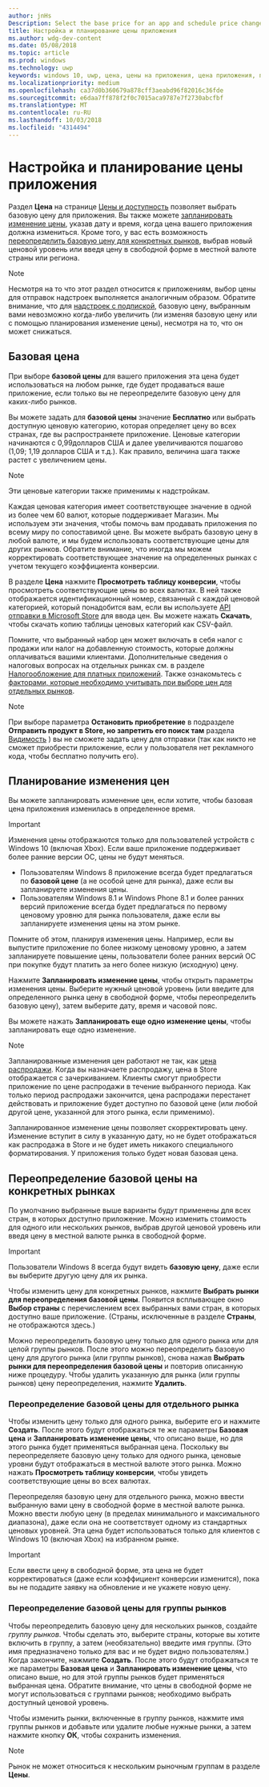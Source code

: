 ```yaml
---
author: jnHs
Description: Select the base price for an app and schedule price changes. You can also customize these options for specific markets.
title: Настройка и планирование цены приложения
ms.author: wdg-dev-content
ms.date: 05/08/2018
ms.topic: article
ms.prod: windows
ms.technology: uwp
keywords: windows 10, uwp, цена, цены на приложения, цена приложения, продажа приложений, изменение цены, рассчитываемая цена, цена, цены, стоимость, переопределить базовую цену, цена в произвольной форме, произвольная форма
ms.localizationpriority: medium
ms.openlocfilehash: ca37d0b360679a878cff3aeabd96f82016c36fde
ms.sourcegitcommit: e6daa7ff878f2f0c7015aca9787e7f2730abcfbf
ms.translationtype: MT
ms.contentlocale: ru-RU
ms.lasthandoff: 10/03/2018
ms.locfileid: "4314494"
---
```

# <a name="set-and-schedule-app-pricing"></a>Настройка и планирование цены приложения

Раздел **Цена** на странице [Цены и доступность](set-app-pricing-and-availability.md) позволяет выбрать базовую цену для приложения. Вы также можете [запланировать изменение цены](#schedule-price-changes), указав дату и время, когда цена вашего приложения должна измениться. Кроме того, у вас есть возможность [переопределить базовую цену для конкретных рынков](#override-base-price-for-specific-markets), выбрав новый ценовой уровень или введя цену в свободной форме в местной валюте страны или региона.

> [!NOTE]
> Несмотря на то что этот раздел относится к приложениям, выбор цены для отправок надстроек выполняется аналогичным образом. Обратите внимание, что для [надстроек с подпиской](../monetize/enable-subscription-add-ons-for-your-app.md), базовую цену, выбранным вами невозможно когда-либо увеличить (ли изменяя базовую цену или с помощью планирования изменение цены), несмотря на то, что он может снижаться.

## <a name="base-price"></a>Базовая цена

При выборе **базовой цены** для вашего приложения эта цена будет использоваться на любом рынке, где будет продаваться ваше приложение, если только вы не переопределите базовую цену для каких-либо рынков.

Вы можете задать для **базовой цены** значение **Бесплатно** или выбрать доступную ценовую категорию, которая определяет цену во всех странах, где вы распространяете приложение. Ценовые категории начинаются с 0,99долларов США и далее увеличиваются пошагово (1,09; 1,19 долларов США и т.д.). Как правило, величина шага также растет с увеличением цены. 

> [!NOTE]
> Эти ценовые категории также применимы к надстройкам. 

Каждая ценовая категория имеет соответствующее значение в одной из более чем 60 валют, которые поддерживает Магазин. Мы используем эти значения, чтобы помочь вам продавать приложения по всему миру по сопоставимой цене. Вы можете выбрать базовую цену в любой валюте, и мы будем использовать соответствующие цены для других рынков. Обратите внимание, что иногда мы можем корректировать соответствующее значение на определенных рынках с учетом текущего коэффициента конверсии.

В разделе **Цена** нажмите **Просмотреть таблицу конверсии**, чтобы просмотреть соответствующие цены во всех валютах. В ней также отображается идентификационный номер, связанный с каждой ценовой категорией, который понадобится вам, если вы используете [API отправки в Microsoft Store](../monetize/manage-app-submissions.md#price-tiers) для ввода цен. Вы можете нажать **Скачать**, чтобы скачать копию таблицы ценовых категорий как CSV-файл.

Помните, что выбранный набор цен может включать в себя налог с продажи или налог на добавленную стоимость, которые должны оплачиваться вашими клиентами. Дополнительные сведения о налоговых вопросах на отдельных рынках см. в разделе [Налогообложение для платных приложений](tax-details-for-paid-apps.md). Также ознакомьтесь с [факторами, которые необходимо учитывать при выборе цен для отдельных рынков](define-pricing-and-market-selection.md#price-considerations-for-specific-markets).

> [!NOTE]
> При выборе параметра **Остановить приобретение** в подразделе **Отправить продукт в Store, но запретить его поиск там** раздела [Видимость](choose-visibility-options.md#discoverability) ) вы не сможете задать цену для отправки (так как никто не сможет приобрести приложение, если у пользователя нет рекламного кода, чтобы бесплатно получить его).

## <a name="schedule-price-changes"></a>Планирование изменения цен

Вы можете запланировать изменение цен, если хотите, чтобы базовая цена приложения изменилась в определенное время. 

> [!IMPORTANT]
> Изменения цены отображаются только для пользователей устройств с Windows 10 (включая Xbox). Если ваше приложение поддерживает более ранние версии ОС, цены не будут меняться. 
>
> - Пользователям Windows 8 приложение всегда будет предлагаться по **базовой цене** (а не особой цене для рынка), даже если вы запланируете изменения цены. 
> - Пользователям Windows 8.1 и Windows Phone 8.1 и более ранних версий приложение всегда будет предлагаться по первому ценовому уровню для рынка пользователя, даже если вы запланируете изменения цены на этом рынке.
> 
> Помните об этом, планируя изменения цены. Например, если вы выпустите приложение по более низкому ценовому уровню, а затем запланируете повышение цены, пользователи более ранних версий ОС при покупке будут платить за него более низкую (исходную) цену.

Нажмите **Запланировать изменение цены**, чтобы открыть параметры изменения цены. Выберите нужный ценовой уровень (или введите для определенного рынка цену в свободной форме, чтобы переопределить базовую цену), затем выберите дату, время и часовой пояс.

Вы можете нажать **Запланировать еще одно изменение цены**, чтобы запланировать еще одно изменение.

> [!NOTE]
> Запланированные изменения цен работают не так, как [цена распродажи](put-apps-and-add-ons-on-sale.md). Когда вы назначаете распродажу, цена в Store отображается с зачеркиванием. Клиенты смогут приобрести приложение по цене распродажи в течение выбранного периода. Как только период распродажи закончится, цена распродажи перестанет действовать и приложение будет доступно по базовой цене (или любой другой цене, указанной для этого рынка, если применимо).
>
> Запланированное изменение цены позволяет скорректировать цену. Изменение вступит в силу в указанную дату, но не будет отображаться как распродажа в Store и не будет иметь никакого специального форматирования. У приложения только будет новая базовая цена. 


## <a name="override-base-price-for-specific-markets"></a>Переопределение базовой цены на конкретных рынках

По умолчанию выбранные выше варианты будут применены для всех стран, в которых доступно приложение. Можно изменить стоимость для одного или нескольких рынков, выбрав другой ценовой уровень или введя цену в местной валюте рынка в свободной форме.

> [!IMPORTANT]
> Пользователи Windows 8 всегда будут видеть **базовую цену**, даже если вы выберите другую цену для их рынка.

Чтобы изменить цену для конкретных рынков, нажмите **Выбрать рынки для переопределения базовой цены**. Появится всплывающее окно **Выбор страны** с перечислением всех выбранных вами стран, в которых доступно ваше приложение. (Страны, исключенные в разделе **Страны**, не отображаются здесь.) 

Можно переопределить базовую цену только для одного рынка или для целой группы рынков. После этого можно переопределить базовую цену для другого рынка (или группы рынков), снова нажав **Выбрать рынки для переопределения базовой цены** и повторив описанную ниже процедуру. Чтобы удалить указанную для рынка (или группы рынков) цену переопределения, нажмите **Удалить**.


### <a name="override-the-base-price-for-a-single-market"></a>Переопределение базовой цены для отдельного рынка

Чтобы изменить цену только для одного рынка, выберите его и нажмите **Создать**. После этого будут отображаться те же параметры **Базовая цена** и **Запланировать изменение цены**, что описано выше, но для этого рынка будет применяться выбранная цена. Поскольку вы переопределяете базовую цену только для одного рынка, ценовые уровни будут отображаться в местной валюте этого рынка. Можно нажать **Просмотреть таблицу конверсии**, чтобы увидеть соответствующие цены во всех валютах. 

Переопределяя базовую цену для отдельного рынка, можно ввести выбранную вами цену в свободной форме в местной валюте рынка. Можно ввести любую цену (в пределах минимального и максимального диапазона), даже если она не соответствует одному из стандартных ценовых уровней. Эта цена будет использоваться только для клиентов с Windows 10 (включая Xbox) на избранном рынке. 

> [!IMPORTANT]
> Если ввести цену в свободной форме, эта цена не будет корректироваться (даже если коэффициент конверсии изменится), пока вы не подадите заявку на обновление и не укажете новую цену. 

### <a name="override-the-base-price-for-a-market-group"></a>Переопределение базовой цены для группы рынков

Чтобы переопределить базовую цену для нескольких рынков, создайте *группу рынков*. Чтобы сделать это, выберите страны, которые вы хотите включить в группу, а затем (необязательно) введите имя группы. (Это имя предназначено только для вас и не будет видно пользователям.) Когда закончите, нажмите **Создать**. После этого будут отображаться те же параметры **Базовая цена** и **Запланировать изменение цены**, что описано выше, но для этой группы рынков будет применяться выбранная цена. Обратите внимание, что цены в свободной форме не могут использоваться с группами рынков; необходимо выбрать доступный ценовой уровень.

Чтобы изменить рынки, включенные в группу рынков, нажмите имя группы рынков и добавьте или удалите любые нужные рынки, а затем нажмите кнопку **ОК**, чтобы сохранить изменения. 

> [!NOTE]
> Рынок не может относиться к нескольким рыночным группам в разделе **Цены**.





